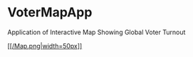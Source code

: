 # VoterMapApp
Application of Interactive Map Showing Global Voter Turnout

[[[/Map.png|width=50px]]](link-to-blog)
